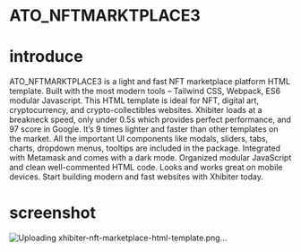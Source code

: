 # ATO_NFTMARKTPLACE3

# introduce
ATO_NFTMARKTPLACE3 is a light and fast NFT marketplace platform HTML template. Built with the most modern tools – Tailwind CSS, Webpack, ES6 modular Javascript. This HTML template is ideal for NFT, digital art, cryptocurrency, and crypto-collectibles websites. Xhibiter loads at a breakneck speed, only under 0.5s which provides perfect performance, and 97 score in Google. It’s 9 times lighter and faster than other templates on the market. All the important UI components like modals, sliders, tabs, charts, dropdown menus, tooltips are included in the package. Integrated with Metamask and comes with a dark mode. Organized modular JavaScript and clean well-commented HTML code. Looks and works great on mobile devices. Start building modern and fast websites with Xhibiter today.

# screenshot
![Uploading xhibiter-nft-marketplace-html-template.png…]()
